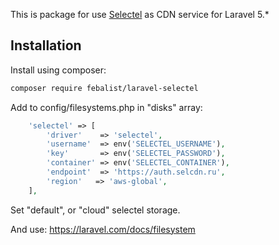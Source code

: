 This is package for use [Selectel](https://selectel.com/) as CDN service for Laravel 5.*

Installation
------------

Install using composer:

```bash
composer require febalist/laravel-selectel
```

Add to config/filesystems.php in "disks" array:
```php
    'selectel' => [
        'driver'    => 'selectel',
        'username'  => env('SELECTEL_USERNAME'),
        'key'       => env('SELECTEL_PASSWORD'),
        'container' => env('SELECTEL_CONTAINER'),
        'endpoint'  => 'https://auth.selcdn.ru',
        'region'   => 'aws-global',
    ],
```
Set "default", or "cloud" selectel storage.

And use: https://laravel.com/docs/filesystem
